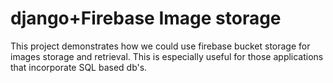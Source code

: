 # django+Firebase Image storage
This project demonstrates how we could use firebase bucket storage for images storage and retrieval.
This is especially useful for those applications that incorporate SQL based db's. 
